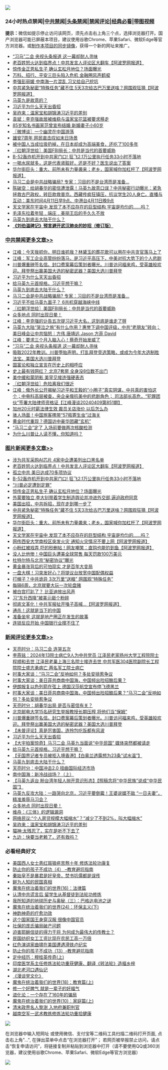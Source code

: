 ![](https://raw.githubusercontent.com/jsvpn/jsproxy/dev/64photo/fqnews-qr.jpg)

<div id="tt">
<h3>24小时热点禁闻|<a href="#%E4%B8%AD%E5%85%B1%E7%A6%81%E9%97%BB%E6%9B%B4%E5%A4%9A%E6%96%87%E7%AB%A0">中共禁闻</a>|<a href="#%E5%9B%BE%E7%89%87%E6%96%B0%E9%97%BB%E6%9B%B4%E5%A4%9A%E6%96%87%E7%AB%A0">头条禁闻</a>|<a href="#%E6%96%B0%E9%97%BB%E8%AF%84%E8%AE%BA%E6%9B%B4%E5%A4%9A%E6%96%87%E7%AB%A0">禁闻评论|<a href="#%E5%BF%85%E7%9C%8B%E7%BB%8F%E5%85%B8%E5%A5%BD%E6%96%87">经典必看</a>|<a href="https://9290254.xyz/3" target="_blank">带图视频</a></h3>
<div><b>提示：</b>微信如提示停止访问该网页，须先点击右上角三个点，选择浏览器打开。国产浏览器可能已屏蔽本项目，建议使用谷歌Chrome、苹果Safari、微软Edge等官方浏览器。或<a href="%E5%88%B6%E4%BD%9Cgit%E7%A6%81%E9%97%BB%E9%95%9C%E5%83%8F.md">制作本项目的同步镜像</a>，获得一个新的网址来推广。</div>
<ul>

<li><a href="/cbnews/20240411/2023430.md">“习马”二会 央视头条报道 这一幕却耐人寻味</a></li>
<li><a href="/topimagenews/20240411/2023680.md">老百姓怒火达到临界点！中共发言人评论区大翻车【阿波罗网报道】</a></li>
<li><a href="/topimagenews/20240411/2023532.md">惊传金正恩私生子 确认玄松月地位？场面曝光</a></li>
<li><a href="/baitai/20240411/2023444.md">万科、招行、平安三巨头陷入危机 金融圈风声鹤唳</a></li>
<li><a href="/baitai/20240411/2023540.md">李强彭丽媛 中南海一片混乱 习又给自己挖坑</a></li>
<li><a href="/topimagenews/20240411/2023454.md">中共紧急秘密“特殊任务”藏不住 5天3次给古巴万里送啥？网围观狂猜【阿波罗网报道】</a></li>
<li><a href="/cnnews/20240411/2023497.md">马英九是故意的？</a></li>
<li><a href="/comments/20240411/2023718.md">习近平为什么天天出昏招</a></li>
<li><a href="/comments/20240411/2023558.md">吴祚来：温家宝和胡锦涛习近平的差别</a></li>
<li><a href="/comments/20240411/2023472.md">袁斌：李克强故居被维稳与温家宝花篮被要求移走</a></li>
<li><a href="/yule/20240411/2023513.md">85岁知名书画家范曾宣布结婚 新婚妻子小60岁</a></li>
<li><a href="/ssgc/20240411/2023502.md">〖微博谈〗一个幽灵在中国游荡</a></li>
<li><a href="/baitai/20240411/2023608.md">雄安7周年 网民直击叹如末日场景</a></li>
<li><a href="/lifebaike/20240411/2023667.md">被中国人当成垃圾扔掉，在日本却成为高端美食，还吃了100多年</a></li>
<li><a href="/cbnews/20240411/2023575.md">〖红朝浮世绘〗美国FBI局长：中共是当代的首要威胁</a></li>
<li><a href="/topimagenews/20240411/2023630.md">B-52轰炸机开到中共家门口! 狂飞2.1万公里执行任务33小时不落地</a></li>
<li><a href="/health/20240411/2023652.md">一喝水尿就多，这是代表肾脏好，还是不好？医生说出了答案</a></li>
<li><a href="/topimagenews/20240411/2023453.md">华尔街巨头：重大、前所未有力量袭来；老乡，国家喊你加杠杆了【阿波罗网报道】</a></li>
<li><a href="/cbnews/20240411/2023631.md">马习二会是中共战略骗局? 专家：习目的不是台湾而是准备...</a></li>
<li><a href="/sohnews/20240411/2023701.md">陈破空：给胡春华的密信遭泄露！马英九故意口误？中共秘密行动曝光：紧急拯救古巴政权，转巨款救普京。西藏传疯狂镇压，抗议学生20人身亡。直播与互动：美东时间4月11日早9点、中港台4月11日晚9点</a></li>
<li><a href="/topimagenews/20240411/2023439.md">天文学家在宇宙中 发现了本不应存在的巨型结构 宇宙是均匀的……吗？</a></li>
<li><a href="/lifebaike/20240411/2023548.md">毛泽东拉着年轻﹑端庄﹑美丽王后的手久久不放</a></li>
<li><a href="/comments/20240411/2023692.md">马英九到底去大陆干什么？</a></li>
<li><b><a href="/comments/20200207/1272816.md" target="_blank">《刘伯温碑记》预言避开武汉肺炎的妙招（修订版）</a></b></li>
</ul>
</div>

<div class="catlist">
<h3><a href="/cbnews/" target="_blank">中共禁闻</a><span><a href="/cbnews/" target="_blank" rel="nofollow">更多文章>></a></span></h3>
<ul>
<li><a href="/cbnews/20240412/2023806.md" target="_blank">江峰：今天我抓你，明日谁抓我？林黛玉的葬花歌可以用在中共贪官落马上了</a></li>
<li><a href="/cbnews/20240412/2023805.md" target="_blank">江峰：军工企业高管纷纷落马，是习近平高压下，中美对抗大势下的个人悲剧</a></li>
<li><a href="/comments/20240411/2023746.md" target="_blank">川普爆重磅签名信。封口费案幕后策划者曝光。川普访问福来鸡，受英雄般欢迎。拜登祭出赢美国大选的秘密武器？美国大选川普拜登</a></li>
<li><a href="/comments/20240411/2023718.md" target="_blank">习近平为什么天天出昏招</a></li>
<li><a href="/comments/20240411/2023700.md" target="_blank">给马英九元首规格，习近平想干嘛？</a></li>
<li><a href="/comments/20240411/2023692.md" target="_blank">马英九到底去大陆干什么？</a></li>
<li><a href="/cbnews/20240411/2023631.md" target="_blank">马习二会是中共战略骗局? 专家：习目的不是台湾而是准备&#8230;</a></li>
<li><a href="/cbnews/20240411/2023600.md" target="_blank">习近平不给马英九面子？ 6共机穿越海峡中线</a></li>
<li><a href="/cbnews/20240411/2023575.md" target="_blank">〖红朝浮世绘〗美国FBI局长：中共是当代的首要威胁</a></li>
<li><a href="/comments/20240411/2023572.md" target="_blank">众多地点 同时出现日晕！</a></li>
<li><a href="/cbnews/20240411/2023517.md" target="_blank">江峰：李克强的讣告五次提习近平大名，这到底是谁走了呀</a></li>
<li><a href="/comments/20240411/2023485.md" target="_blank">马英九大陆“哭泣之旅”有什么作用？惠誉下调中国评级，中共“老朋友”转向；美日峰会让中共恼怒｜方伟 唐靖远 Jason 方菲 David</a></li>
<li><a href="/cbnews/20240411/2023467.md" target="_blank">江峰：要求三个月入脑入心！蔡奇开始发威了</a></li>
<li><a href="/cbnews/20240411/2023430.md" target="_blank">“习马”二会 央视头条报道 这一幕却耐人寻味</a></li>
<li><a href="/comments/20240410/2023280.md" target="_blank">吸取2022年教训。川普堕胎声明，打乱拜登竞选策略，或成为今年大选制胜法宝。美国大选川普拜登</a></li>
<li><a href="/comments/20240410/2023278.md" target="_blank">国富论和独立宣言在历史上的相呼应</a></li>
<li><a href="/cbnews/20240410/2023182.md" target="_blank">史上最有钱网红？ 北京7套房 全身没8位数不出门</a></li>
<li><a href="/cbnews/20240410/2023164.md" target="_blank">美中缓和蒙阴影 美罕见接连强硬表态</a></li>
<li><a href="/cbnews/20240410/2023162.md" target="_blank">〖红朝浮世绘〗危险离我们很近</a></li>
<li><a href="/cbnews/20240410/2023140.md" target="_blank">江峰：俄外长公开揭秘习近平和王毅的“小圈子”真实阴谋，中共真的害怕这个；中电科高层被查，央企亲俄抗美中的悲剧角色； 司法部长高危，“犯罪团伙”签署大陆律师资格证【江峰漫谈20240409第851期】</a></li>
<li><a href="/comments/20240410/2023092.md" target="_blank">加州20元时薪法律生效 裁员关店涨价 以后怎么办</a></li>
<li><a href="/cbnews/20240410/2023071.md" target="_blank">骇人场面！中国旅客携带“57瓶寄生虫”过海关</a></li>
<li><a href="/cbnews/20240410/2023065.md" target="_blank">黄金时代重现？德国访中豪华团藏“玄机”</a></li>
<li><a href="/cbnews/20240410/2023057.md" target="_blank">“马习二会”定了 入场前要做两次核酸检测</a></li>
<li><a href="/comments/20240410/2023055.md" target="_blank">为什么川普让人读不懂，你知道吗？</a></li>

</ul>
</div>
<div class="catlist">
<h3><a href="/topimagenews/" target="_blank">图片新闻</a><span><a href="/topimagenews/" target="_blank" rel="nofollow">更多文章>></a></span></h3>
<ul>
<li><a href="/topimagenews/20240411/2023788.md" target="_blank">涉为共军采购AI芯片 4家中企遭美列出口黑名单</a></li>
<li><a href="/topimagenews/20240411/2023680.md" target="_blank">老百姓怒火达到临界点！中共发言人评论区大翻车【阿波罗网报道】</a></li>
<li><a href="/topimagenews/20240411/2023642.md" target="_blank">孤立中共 美日达成70多项协议</a></li>
<li><a href="/topimagenews/20240411/2023630.md" target="_blank">B-52轰炸机开到中共家门口! 狂飞2.1万公里执行任务33小时不落地</a></li>
<li><a href="/topimagenews/20240411/2023622.md" target="_blank">“川普必定遭到定罪”</a></li>
<li><a href="/topimagenews/20240411/2023532.md" target="_blank">惊传金正恩私生子 确认玄松月地位？场面曝光</a></li>
<li><a href="/topimagenews/20240411/2023494.md" target="_blank">外蒙要独立,李大钊带着学生制造舆论并冲进外交部,逼迫政府同意</a></li>
<li><a href="/topimagenews/20240411/2023493.md" target="_blank">美国出招，中共拆招，现在走到哪一步了</a></li>
<li><a href="/topimagenews/20240411/2023454.md" target="_blank">中共紧急秘密“特殊任务”藏不住 5天3次给古巴万里送啥？网围观狂猜【阿波罗网报道】</a></li>
<li><a href="/topimagenews/20240411/2023453.md" target="_blank">华尔街巨头：重大、前所未有力量袭来；老乡，国家喊你加杠杆了【阿波罗网报道】</a></li>
<li><a href="/topimagenews/20240411/2023439.md" target="_blank">天文学家在宇宙中 发现了本不应存在的巨型结构 宇宙是均匀的……吗？</a></li>
<li><a href="/topimagenews/20240410/2023284.md" target="_blank">网传西安大学南校区突发火灾 通知火灾情况不要上网【阿波罗网报道】</a></li>
<li><a href="/topimagenews/20240410/2023220.md" target="_blank">小粉红被戏弄 吓的秒删帖！网友嘲笑：直钩也能钓到鱼【阿波罗网报道】</a></li>
<li><a href="/topimagenews/20240410/2023141.md" target="_blank">没人比他惨！中国巨头遭美全球禁售 每天罚款100万美元</a></li>
<li><a href="/topimagenews/20240410/2023126.md" target="_blank">杜特尔特与北京“秘密协议”曝光</a></li>
<li><a href="/topimagenews/20240410/2023102.md" target="_blank">黄金暴涨背后的可怕现实 才是百年大变局</a></li>
<li><a href="/topimagenews/20240410/2023084.md" target="_blank">一盘大棋！习突发好心？将提议台放宽中国配偶权益</a></li>
<li><a href="/topimagenews/20240410/2023083.md" target="_blank">打幌子？中共诡异 3次万里“送粮” 网围观“特殊任务”</a></li>
<li><a href="/topimagenews/20240410/2023056.md" target="_blank">每隔6周，北京就要大玩一次轮盘赌</a></li>
<li><a href="/topimagenews/20240410/2023035.md" target="_blank">被白宫打趴了？ 比亚迪放出风声</a></li>
<li><a href="/topimagenews/20240410/2023021.md" target="_blank">习“东升西降”被美元砸个粉碎</a></li>
<li><a href="/topimagenews/20240409/2022802.md" target="_blank">彻底文革化！中共军报扯开嗓子高喊&#8230;【阿波罗网报道】</a></li>
<li><a href="/topimagenews/20240409/2022791.md" target="_blank">通杀！这就是当下的中国</a></li>
<li><a href="/topimagenews/20240409/2022790.md" target="_blank">准备坐牢 这就是地产圈正在发生的故事</a></li>
<li><a href="/topimagenews/20240409/2022789.md" target="_blank">连锁反应开始 中国银行业撑不住了</a></li>

</ul>
</div>
<div class="catlist">
<h3><a href="/comments/" target="_blank">新闻评论</a><span><a href="/comments/" target="_blank" rel="nofollow">更多文章>></a></span></h3>
<ul>
<li><a href="/comments/20240412/2023807.md" target="_blank">天亮时分：马习二会 连哭五次</a></li>
<li><a href="/comments/20240411/2023783.md" target="_blank">李燕铭：2024年13院士病亡9人为中共党员 江泽民老家扬州大学工程院院士程顺和去世 江泽民老巢上海三名院士接连去世 中共军医304医院副院长工程院院士盛志勇病亡 两名军工院士病亡</a></li>
<li><a href="/comments/20240411/2023777.md" target="_blank">时事大家谈：“马习二会”反响如何？多处安排惹争议</a></li>
<li><a href="/comments/20240411/2023776.md" target="_blank">时事大家谈：美日菲共商南中国海，中国频出险招酿后果？</a></li>
<li><a href="/comments/20240411/2023773.md" target="_blank">伊朗报复以色列箭在弦上 德国汉莎航空宣布停飞德黑兰</a></li>
<li><a href="/comments/20240411/2023770.md" target="_blank">时事大家谈：美日菲共商南中国海，中国频出险招酿后果？“马习二会”反响如何？多处安排惹争议</a></li>
<li><a href="/comments/20240411/2023764.md" target="_blank">天亮时分：胡春华出局 是否与密信有关？</a></li>
<li><a href="/comments/20240411/2023747.md" target="_blank">北京邮电大学15名研究生举报教授长期压榨 将他们当“保姆”</a></li>
<li><a href="/comments/20240411/2023746.md" target="_blank">川普爆重磅签名信。封口费案幕后策划者曝光。川普访问福来鸡，受英雄般欢迎。拜登祭出赢美国大选的秘密武器？美国大选川普拜登</a></li>
<li><a href="/comments/20240411/2023737.md" target="_blank">【未普评论】真是厉害国，连拎包吃饭都有风波</a></li>
<li><a href="/comments/20240411/2023718.md" target="_blank">习近平为什么天天出昏招</a></li>
<li><a href="/comments/20240411/2023710.md" target="_blank">【大宇拍案惊奇】马习二会 马英九当面说“中华民国” 媒体突然都被请走</a></li>
<li><a href="/comments/20240411/2023700.md" target="_blank">给马英九元首规格，习近平想干嘛？</a></li>
<li><a href="/comments/20240411/2023695.md" target="_blank">【无国界记者专员被拒入境香港】【白奥兰透露想为23条“试水温”】</a></li>
<li><a href="/comments/20240411/2023692.md" target="_blank">马英九到底去大陆干什么？</a></li>
<li><a href="/comments/20240411/2023691.md" target="_blank">天亮时分：中国冲击2.0 扭曲国际经济市场</a></li>
<li><a href="/comments/20240411/2023689.md" target="_blank">南中国海：新冷战战场？（上）</a></li>
<li><a href="/comments/20240411/2023641.md" target="_blank">【马英九返台 盼台湾年轻人抛开意识形态】【照稿念将“中华民族”说成“中华民国”】</a></li>
<li><a href="/comments/20240411/2023581.md" target="_blank">马英九反攻大陆：一路哭向北京，习近平要倒霉！王婆说媒不敌 “一日夫妻”，精准羞辱马习会？</a></li>
<li><a href="/comments/20240411/2023572.md" target="_blank">众多地点 同时出现日晕！</a></li>
<li><a href="/comments/20240411/2023570.md" target="_blank">维舟：《三体》的逻辑漏洞</a></li>
<li><a href="/comments/20240411/2023559.md" target="_blank">网络民议:“个人房贷规模大幅缩水”？“减少了不到2%，叫大幅缩水”</a></li>
<li><a href="/comments/20240411/2023558.md" target="_blank">吴祚来：温家宝和胡锦涛习近平的差别</a></li>
<li><a href="/comments/20240411/2023557.md" target="_blank">猫神:太残忍了，实在是听不下去了</a></li>
<li><a href="/comments/20240411/2023556.md" target="_blank">九边：快要当老赖了，还有救吗？</a></li>

</ul>
</div>

<div class="catlist">
<h3>必看经典好文</h3>
<ul>
<li><a href="/comments/20190126/1070164.md" target="_blank">美国西人女士患红斑狼疮苦熬十年 修炼法轮功康复</a></li>
<li><a href="/comments/20230918/1935212.md" target="_blank">防止你的孩子不成功（4） &#8211;教育避坑指南</a></li>
<li><a href="/lifebaike/20210407/1521258.md" target="_blank">秦始皇不是暴君是好皇帝，焚书坑儒都是误传</a></li>
<li><a href="/comments/20200926/1403589.md" target="_blank">鲜为人知的民国真相</a></li>
<li><a href="/topimagenews/20180615/958090.md" target="_blank">魔鬼在统治着我们的世界(16)：法律篇</a></li>
<li><a href="/cbnews/20210723/1592176.md" target="_blank">认清中共谎言后 留学生从基督徒到法轮功修炼</a></li>
<li><a href="/tculture/xiulian/20170726/797589.md" target="_blank">我所知道的地球历史与奥秘（三）：巴格达电池之谜</a></li>
<li><a href="/cbnews/20180907/994846.md" target="_blank">魔鬼在统治着我们的世界(24)：环保主义(下)</a></li>
<li><a href="/comments/20220105/1675252.md" target="_blank">神韵神奇的疗愈功效</a></li>
<li><a href="/comments/20220611/1744476.md" target="_blank">这个国家国王身穿汉服 很像中国官员</a></li>
<li><a href="/comments/20230906/1929991.md" target="_blank">社保的庞氏骗局破产问题</a></li>
<li><a href="/comments/20200622/1346846.md" target="_blank">迫害耶稣信徒的得力干将  为何成为最伟大的传教士？</a></li>
<li><a href="/lifebaike/20200515/1328783.md" target="_blank">民国纺织女工工资比现在农民工高一万倍</a></li>
<li><a href="/lishi/20140517/664349.md" target="_blank">红色演讲家曲啸在美国遭遇滑铁卢纪实</a></li>
<li><a href="/comments/20230930/1940691.md" target="_blank">防止你的孩子不成功（13）-教育避坑指南</a></li>
<li><a href="/tculture/xiulian/20151104/467495.md" target="_blank">定中经历：穆桂英传奇(上)</a></li>
<li><a href="/comments/20220416/1720335.md" target="_blank">印度医学系主任修炼法轮功重获健康、翻译《转法轮》造福乡梓</a></li>
<li><a href="/comments/20240116/1984226.md" target="_blank">湖北老河口遇仙记</a></li>
<li><a href="/comments/20200521/783167.md" target="_blank">《漫谈党文化》</a></li>
<li><a href="/topimagenews/20180701/965109.md" target="_blank">魔鬼在统治着我们的世界(18)：教育篇(上)</a></li>
<li><a href="/funmedia/20200713/1359909.md" target="_blank">修一个好脾气 就是一辈子的好福气</a></li>
<li><a href="/comments/20200907/1392278.md" target="_blank">进化论：一个存在了160年的骗局</a></li>
<li><a href="/topimagenews/20180529/950153.md" target="_blank">魔鬼在统治着我们的世界(10)：家庭篇(上)</a></li>
<li><a href="/ccpdope/20220508/1730036.md" target="_blank">清末政界名人黎澍 入地府兼职判官</a></li>
<li><a href="/comments/20190807/1170993.md" target="_blank">越南空军一武术教练修炼法轮功重拾健康</a></li>

</ul>
</div>

![](https://raw.githubusercontent.com/jsvpn/jsproxy/dev/64photo/fqnews-qr.jpg)

在浏览器中输入短网址 或使用微信、支付宝等二维码工具扫描二维码打开页面, 点击右上角"...", 在弹出菜单中点击“在浏览器打开”； 若网页被举报禁止访问，请点击“恢复申请访问”，将链接复制并粘贴到浏览器中打开（请不要使用QQ或360浏览器，建议使用谷歌Chrome、苹果Safari、微软Edge等官方浏览器）

![](https://raw.githubusercontent.com/jsvpn/jsproxy/dev/64photo/wx.jpg)